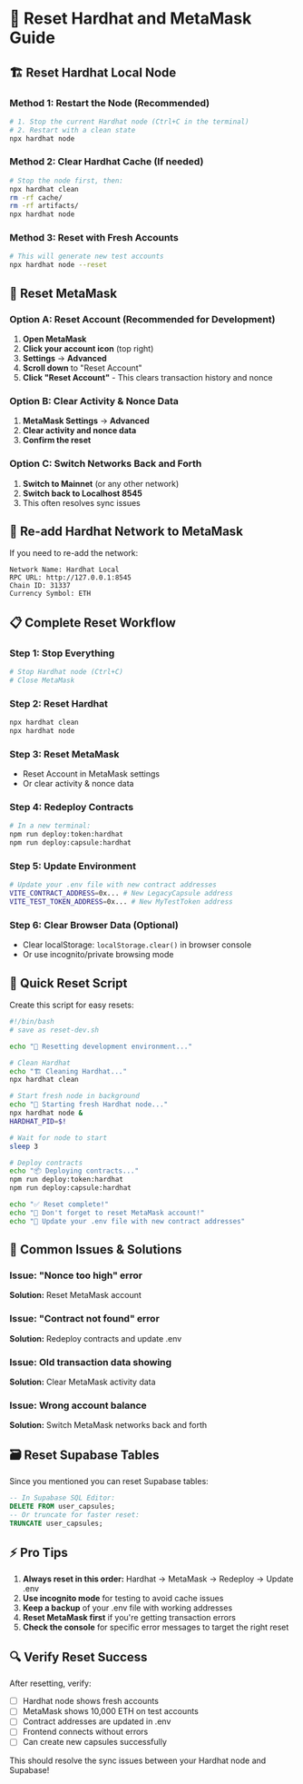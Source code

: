 # 🔄 Reset Hardhat and MetaMask Guide

## 🏗️ **Reset Hardhat Local Node**

### Method 1: Restart the Node (Recommended)
```bash
# 1. Stop the current Hardhat node (Ctrl+C in the terminal)
# 2. Restart with a clean state
npx hardhat node
```

### Method 2: Clear Hardhat Cache (If needed)
```bash
# Stop the node first, then:
npx hardhat clean
rm -rf cache/
rm -rf artifacts/
npx hardhat node
```

### Method 3: Reset with Fresh Accounts
```bash
# This will generate new test accounts
npx hardhat node --reset
```

## 🦊 **Reset MetaMask**

### Option A: Reset Account (Recommended for Development)
1. **Open MetaMask**
2. **Click your account icon** (top right)
3. **Settings** → **Advanced**
4. **Scroll down** to "Reset Account"
5. **Click "Reset Account"** - This clears transaction history and nonce

### Option B: Clear Activity & Nonce Data
1. **MetaMask Settings** → **Advanced**
2. **Clear activity and nonce data**
3. **Confirm the reset**

### Option C: Switch Networks Back and Forth
1. **Switch to Mainnet** (or any other network)
2. **Switch back to Localhost 8545**
3. This often resolves sync issues

## 🔗 **Re-add Hardhat Network to MetaMask**

If you need to re-add the network:

```
Network Name: Hardhat Local
RPC URL: http://127.0.0.1:8545
Chain ID: 31337
Currency Symbol: ETH
```

## 📋 **Complete Reset Workflow**

### Step 1: Stop Everything
```bash
# Stop Hardhat node (Ctrl+C)
# Close MetaMask
```

### Step 2: Reset Hardhat
```bash
npx hardhat clean
npx hardhat node
```

### Step 3: Reset MetaMask
- Reset Account in MetaMask settings
- Or clear activity & nonce data

### Step 4: Redeploy Contracts
```bash
# In a new terminal:
npm run deploy:token:hardhat
npm run deploy:capsule:hardhat
```

### Step 5: Update Environment
```bash
# Update your .env file with new contract addresses
VITE_CONTRACT_ADDRESS=0x... # New LegacyCapsule address
VITE_TEST_TOKEN_ADDRESS=0x... # New MyTestToken address
```

### Step 6: Clear Browser Data (Optional)
- Clear localStorage: `localStorage.clear()` in browser console
- Or use incognito/private browsing mode

## 🎯 **Quick Reset Script**

Create this script for easy resets:

```bash
#!/bin/bash
# save as reset-dev.sh

echo "🔄 Resetting development environment..."

# Clean Hardhat
echo "🏗️ Cleaning Hardhat..."
npx hardhat clean

# Start fresh node in background
echo "🚀 Starting fresh Hardhat node..."
npx hardhat node &
HARDHAT_PID=$!

# Wait for node to start
sleep 3

# Deploy contracts
echo "📦 Deploying contracts..."
npm run deploy:token:hardhat
npm run deploy:capsule:hardhat

echo "✅ Reset complete!"
echo "🦊 Don't forget to reset MetaMask account!"
echo "🔧 Update your .env file with new contract addresses"
```

## 🚨 **Common Issues & Solutions**

### Issue: "Nonce too high" error
**Solution:** Reset MetaMask account

### Issue: "Contract not found" error  
**Solution:** Redeploy contracts and update .env

### Issue: Old transaction data showing
**Solution:** Clear MetaMask activity data

### Issue: Wrong account balance
**Solution:** Switch MetaMask networks back and forth

## 🗃️ **Reset Supabase Tables**

Since you mentioned you can reset Supabase tables:

```sql
-- In Supabase SQL Editor:
DELETE FROM user_capsules;
-- Or truncate for faster reset:
TRUNCATE user_capsules;
```

## ⚡ **Pro Tips**

1. **Always reset in this order:** Hardhat → MetaMask → Redeploy → Update .env
2. **Use incognito mode** for testing to avoid cache issues
3. **Keep a backup** of your .env file with working addresses
4. **Reset MetaMask first** if you're getting transaction errors
5. **Check the console** for specific error messages to target the right reset

## 🔍 **Verify Reset Success**

After resetting, verify:
- [ ] Hardhat node shows fresh accounts
- [ ] MetaMask shows 10,000 ETH on test accounts  
- [ ] Contract addresses are updated in .env
- [ ] Frontend connects without errors
- [ ] Can create new capsules successfully

This should resolve the sync issues between your Hardhat node and Supabase!